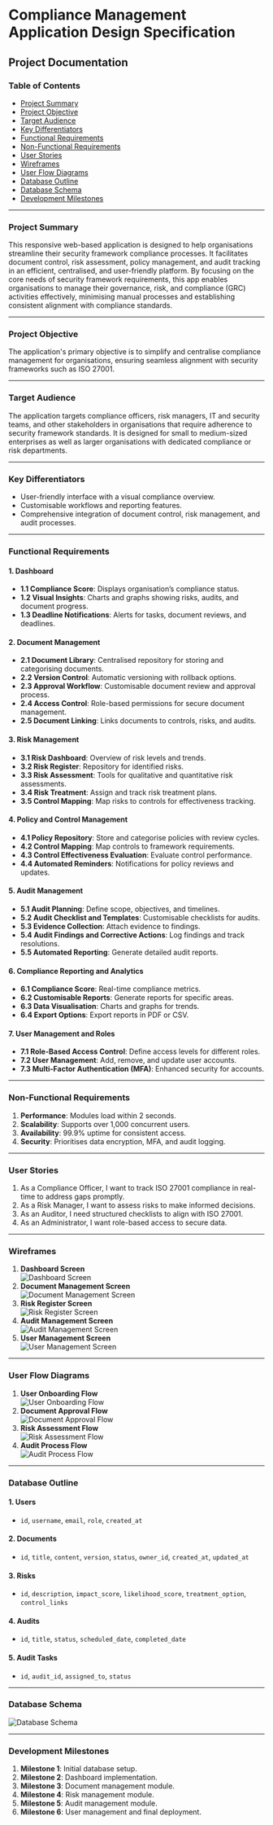# Compliance Management Application Design Specification

## Project Documentation

### Table of Contents
- [Project Summary](#project-summary)
- [Project Objective](#project-objective)
- [Target Audience](#target-audience)
- [Key Differentiators](#key-differentiators)
- [Functional Requirements](#functional-requirements)
- [Non-Functional Requirements](#non-functional-requirements)
- [User Stories](#user-stories)
- [Wireframes](#wireframes)
- [User Flow Diagrams](#user-flow-diagrams)
- [Database Outline](#database-outline)
- [Database Schema](#database-schema)
- [Development Milestones](#development-milestones)

---

### Project Summary

This responsive web-based application is designed to help organisations streamline their security framework compliance processes. It facilitates document control, risk assessment, policy management, and audit tracking in an efficient, centralised, and user-friendly platform. By focusing on the core needs of security framework requirements, this app enables organisations to manage their governance, risk, and compliance (GRC) activities effectively, minimising manual processes and establishing consistent alignment with compliance standards.

---

### Project Objective

The application's primary objective is to simplify and centralise compliance management for organisations, ensuring seamless alignment with security frameworks such as ISO 27001.

---

### Target Audience

The application targets compliance officers, risk managers, IT and security teams, and other stakeholders in organisations that require adherence to security framework standards. It is designed for small to medium-sized enterprises as well as larger organisations with dedicated compliance or risk departments.

---

### Key Differentiators

- User-friendly interface with a visual compliance overview.
- Customisable workflows and reporting features.
- Comprehensive integration of document control, risk management, and audit processes.

---

### Functional Requirements

#### 1. Dashboard
- **1.1 Compliance Score**: Displays organisation’s compliance status.
- **1.2 Visual Insights**: Charts and graphs showing risks, audits, and document progress.
- **1.3 Deadline Notifications**: Alerts for tasks, document reviews, and deadlines.

#### 2. Document Management
- **2.1 Document Library**: Centralised repository for storing and categorising documents.
- **2.2 Version Control**: Automatic versioning with rollback options.
- **2.3 Approval Workflow**: Customisable document review and approval process.
- **2.4 Access Control**: Role-based permissions for secure document management.
- **2.5 Document Linking**: Links documents to controls, risks, and audits.

#### 3. Risk Management
- **3.1 Risk Dashboard**: Overview of risk levels and trends.
- **3.2 Risk Register**: Repository for identified risks.
- **3.3 Risk Assessment**: Tools for qualitative and quantitative risk assessments.
- **3.4 Risk Treatment**: Assign and track risk treatment plans.
- **3.5 Control Mapping**: Map risks to controls for effectiveness tracking.

#### 4. Policy and Control Management
- **4.1 Policy Repository**: Store and categorise policies with review cycles.
- **4.2 Control Mapping**: Map controls to framework requirements.
- **4.3 Control Effectiveness Evaluation**: Evaluate control performance.
- **4.4 Automated Reminders**: Notifications for policy reviews and updates.

#### 5. Audit Management
- **5.1 Audit Planning**: Define scope, objectives, and timelines.
- **5.2 Audit Checklist and Templates**: Customisable checklists for audits.
- **5.3 Evidence Collection**: Attach evidence to findings.
- **5.4 Audit Findings and Corrective Actions**: Log findings and track resolutions.
- **5.5 Automated Reporting**: Generate detailed audit reports.

#### 6. Compliance Reporting and Analytics
- **6.1 Compliance Score**: Real-time compliance metrics.
- **6.2 Customisable Reports**: Generate reports for specific areas.
- **6.3 Data Visualisation**: Charts and graphs for trends.
- **6.4 Export Options**: Export reports in PDF or CSV.

#### 7. User Management and Roles
- **7.1 Role-Based Access Control**: Define access levels for different roles.
- **7.2 User Management**: Add, remove, and update user accounts.
- **7.3 Multi-Factor Authentication (MFA)**: Enhanced security for accounts.

---

### Non-Functional Requirements

1. **Performance**: Modules load within 2 seconds.
2. **Scalability**: Supports over 1,000 concurrent users.
3. **Availability**: 99.9% uptime for consistent access.
4. **Security**: Prioritises data encryption, MFA, and audit logging.

---

### User Stories

1. As a Compliance Officer, I want to track ISO 27001 compliance in real-time to address gaps promptly.
2. As a Risk Manager, I want to assess risks to make informed decisions.
3. As an Auditor, I need structured checklists to align with ISO 27001.
4. As an Administrator, I want role-based access to secure data.

---

### Wireframes

1. **Dashboard Screen**  
   ![Dashboard Screen](images/dashboard-screen.png)
2. **Document Management Screen**  
   ![Document Management Screen](images/document-management-screen.png)
3. **Risk Register Screen**  
   ![Risk Register Screen](images/risk-register-screen.png)
4. **Audit Management Screen**  
   ![Audit Management Screen](images/audit-management-screen.png)
5. **User Management Screen**  
   ![User Management Screen](images/user-management-screen.png)

---

### User Flow Diagrams

1. **User Onboarding Flow**  
   ![User Onboarding Flow](images/user-onboarding-flow.png)
2. **Document Approval Flow**  
   ![Document Approval Flow](images/document-approval-flow.png)
3. **Risk Assessment Flow**  
   ![Risk Assessment Flow](images/risk-assessment-flow.png)
4. **Audit Process Flow**  
   ![Audit Process Flow](images/audit-process-flow.png)

---

### Database Outline

#### 1. Users
- `id`, `username`, `email`, `role`, `created_at`

#### 2. Documents
- `id`, `title`, `content`, `version`, `status`, `owner_id`, `created_at`, `updated_at`

#### 3. Risks
- `id`, `description`, `impact_score`, `likelihood_score`, `treatment_option`, `control_links`

#### 4. Audits
- `id`, `title`, `status`, `scheduled_date`, `completed_date`

#### 5. Audit Tasks
- `id`, `audit_id`, `assigned_to`, `status`

---

### Database Schema

![Database Schema](images/database-schema.png)

---

### Development Milestones

1. **Milestone 1**: Initial database setup.
2. **Milestone 2**: Dashboard implementation.
3. **Milestone 3**: Document management module.
4. **Milestone 4**: Risk management module.
5. **Milestone 5**: Audit management module.
6. **Milestone 6**: User management and final deployment.
